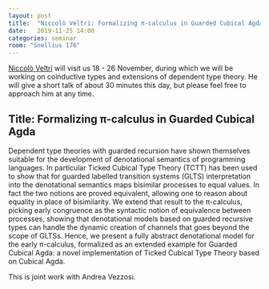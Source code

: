 ```yaml
---
layout: post
title:  "Niccolò Veltri: Formalizing π-calculus in Guarded Cubical Agda"
date:   2019-11-25 14:00
categories: seminar
room: "Snellius 176"
---
```


[Niccolò Veltri](https://niccoloveltri.github.io/ "Homepage of Niccolò")
will visit us 18 - 26 November, during which we will be working on
coinductive types and extensions of dependent type theory.
He will give a short talk of about 30 minutes this day, but please feel
free to approach him at any time.

## Title: Formalizing π-calculus in Guarded Cubical Agda

Dependent type theories with guarded recursion have shown
themselves suitable for the development of denotational semantics
of programming languages. In particular Ticked Cubical Type
Theory (TCTT) has been used to show that for guarded labelled
transition systems (GLTS) interpretation into the denotational
semantics maps bisimilar processes to equal values. In fact the
two notions are proved equivalent, allowing one to reason about
equality in place of bisimilarity.
We extend that result to the π-calculus, picking early
congruence as the syntactic notion of equivalence between
processes, showing that denotational models based on guarded
recursive types can handle the dynamic creation of channels that
goes beyond the scope of GLTSs.
Hence, we present a fully abstract denotational model for the
early π-calculus, formalized as an extended example for Guarded
Cubical Agda: a novel implementation of Ticked Cubical Type
Theory based on Cubical Agda.

This is joint work with Andrea Vezzosi.
